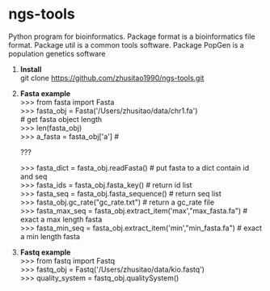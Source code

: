 # ngs-tools

Python program for bioinformatics. Package format is a bioinformatics file format. Package util is a common tools software. Package PopGen is a population genetics software

1. **Install** <br>
   git clone https://github.com/zhusitao1990/ngs-tools.git <br>

2. **Fasta example** <br>
   \>>> from fasta import Fasta <br>
   \>>> fasta_obj = Fasta('/Users/zhusitao/data/chr1.fa') <br>
   \# get fasta object length <br>
   \>>> len(fasta_obj) <br>
   \>>> a_fasta = fasta_obj['a']          # <p align="index">???</p>
   \>>> fasta_dict = fasta_obj.readFasta() # put fasta to a dict contain id and seq <br>
   \>>> fasta_ids = fasta_obj.fasta_key()  # return id list <br>
   \>>> fasta_seq = fasta_obj.fasta_sequence() # return seq list <br>
   \>>> fasta_obj.gc_rate("gc_rate.txt")   # return a gc_rate file <br>
   \>>> fasta_max_seq = fasta_obj.extract_item('max',"max_fasta.fa") # exact a max length fasta <br>
   \>>> fasta_min_seq = fasta_obj.extract_item('min',"min_fasta.fa") # exact a min length fasta <br>

3. **Fastq example** <br>
   \>>> from fastq import Fastq <br>
   \>>> fastq_obj = Fastq('/Users/zhusitao/data/kio.fastq') <br>
   \>>> quality_system = fastq_obj.qualitySystem() <br>

